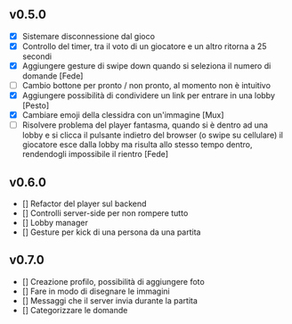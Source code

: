 
## v0.5.0
- [x] Sistemare disconnessione dal gioco
- [x] Controllo del timer, tra il voto di un giocatore e un altro ritorna a 25 secondi
- [x] Aggiungere gesture di swipe down quando si seleziona il numero di domande [Fede]
- [ ] Cambio bottone per pronto / non pronto, al momento non è intuitivo
- [x] Aggiungere possibilità di condividere un link per entrare in una lobby [Pesto]
- [x] Cambiare emoji della clessidra con un'immagine  [Mux]
- [ ] Risolvere problema del player fantasma, quando si è dentro ad una lobby e si clicca il pulsante indietro del browser (o swipe su cellulare) il giocatore esce dalla lobby ma risulta allo stesso tempo dentro, rendendogli impossibile il rientro [Fede]

## v0.6.0
- [] Refactor del player sul backend
- [] Controlli server-side per non rompere tutto
- [] Lobby manager
- [] Gesture per kick di una persona da una partita

## v0.7.0
- [] Creazione profilo, possibilità di aggiungere foto
- [] Fare in modo di disegnare le immagini
- [] Messaggi che il server invia durante la partita
- [] Categorizzare le domande
